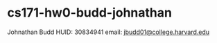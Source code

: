 cs171-hw0-budd-johnathan
========================
Johnathan Budd
HUID: 30834941
email: jbudd01@college.harvard.edu